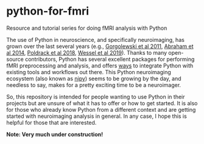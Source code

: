 # python-for-fmri
Resource and tutorial series for doing fMRI analysis with Python

The use of Python in neuroscience, and specifically neuroimaging, has grown over the last several years (e.g., [Gorgolewski et al 2011](https://www.frontiersin.org/articles/10.3389/fninf.2011.00013/full), [Abraham et al 2014](http://journal.frontiersin.org/article/10.3389/fninf.2014.00014/abstract), [Poldrack et al 2018](https://arxiv.org/abs/1809.10024), [Wessel et al 2019](https://www.cell.com/trends/cognitive-sciences/fulltext/S1364-6613(19)30021-X)). Thanks to many open-source contributors, Python has several excellent packages for performing fMRI preprocessing and analysis, and offers [ways](https://nipype.readthedocs.io/en/latest/) to integrate Python with existing tools and workflows out there. This Python neuroimaging ecosystem (also known as [nipy](https://nipy.org)) seems to be growing by the day, and needless to say, makes for a pretty exciting time to be a neuroimager.

So, this repository is intended for people wanting to use Python in their projects but are unsure of what it has to offer or how to get started. It is also for those who already know Python from a different context and are getting started with neuroimaging analysis in general. In any case, I hope this is helpful for those that are interested.

**Note: Very much under construction!**